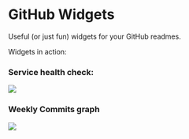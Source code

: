 # GitHub Widgets
Useful (or just fun) widgets for your GitHub readmes.

Widgets in action:
### Service health check:

![](https://ghwidgets.vedantwankha.de?widget=health&service=https%3A%2F%2Fghwidgets.vedantwankha.de%3Fwidget%3Dhealth%26service%3Dhttps%3A%2F%2Fgoogle.com
)

### Weekly Commits graph

![](https://ghwidgets.vedantwankha.de/?widget=commitgraph&user=vedantwankhade)
